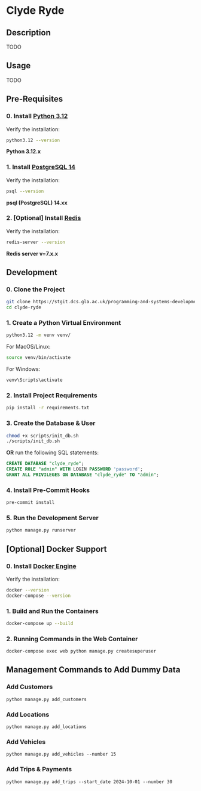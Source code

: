 # Clyde Ryde


## Description
TODO


## Usage
TODO


## Pre-Requisites
### 0. Install [Python 3.12](https://www.python.org/downloads/release/python-3120/)
Verify the installation:
```bash
python3.12 --version
```
**Python 3.12.x**

### 1. Install [PostgreSQL 14](https://www.postgresql.org/download/)
Verify the installation:
```bash
psql --version
```
**psql (PostgreSQL) 14.xx**

### 2. [Optional] Install [Redis](https://redis.io/docs/latest/operate/oss_and_stack/install/install-redis/)
Verify the installation:
```bash
redis-server --version
```
**Redis server v=7.x.x**

## Development

### 0. Clone the Project
```bash
git clone https://stgit.dcs.gla.ac.uk/programming-and-systems-development-m/2024/lb03-04/clyde-ryde.git
cd clyde-ryde
```

### 1. Create a Python Virtual Environment
```bash
python3.12 -m venv venv/
```
For MacOS/Linux:
```bash
source venv/bin/activate
```
For Windows:
```bash
venv\Scripts\activate
```

### 2. Install Project Requirements
```bash
pip install -r requirements.txt
```

### 3. Create the Database & User
```bash
chmod +x scripts/init_db.sh
./scripts/init_db.sh
```
**OR** run the following SQL statements:
```sql
CREATE DATABASE "clyde_ryde";
CREATE ROLE "admin" WITH LOGIN PASSWORD 'password';
GRANT ALL PRIVILEGES ON DATABASE "clyde_ryde" TO "admin";
```

### 4. Install Pre-Commit Hooks
```bash
pre-commit install
```

### 5. Run the Development Server
```bash
python manage.py runserver
```


## [Optional] Docker Support

### 0. Install [Docker Engine](https://docs.docker.com/engine/install/)
Verify the installation:
```bash
docker --version
docker-compose --version
```

### 1. Build and Run the Containers
```bash
docker-compose up --build
```

### 2. Running Commands in the Web Container
```bash
docker-compose exec web python manage.py createsuperuser
```


## Management Commands to Add Dummy Data
### Add Customers
```shell
python manage.py add_customers
```

### Add Locations
```shell
python manage.py add_locations
```

### Add Vehicles
```shell
python manage.py add_vehicles --number 15
```

### Add Trips & Payments
```shell
python manage.py add_trips --start_date 2024-10-01 --number 30
```
